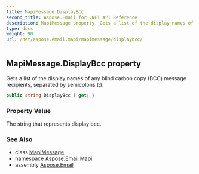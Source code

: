 ```yaml
---
title: MapiMessage.DisplayBcc
second_title: Aspose.Email for .NET API Reference
description: MapiMessage property. Gets a list of the display names of any blind carbon copy BCC message recipients separated by semicolons 
type: docs
weight: 90
url: /net/aspose.email.mapi/mapimessage/displaybcc/
---
```

## MapiMessage.DisplayBcc property

Gets a list of the display names of any blind carbon copy (BCC) message recipients, separated by semicolons (;).

```csharp
public string DisplayBcc { get; }
```

### Property Value

The string that represents display bcc.

### See Also

* class [MapiMessage](../)
* namespace [Aspose.Email.Mapi](../../mapimessage/)
* assembly [Aspose.Email](../../../)


